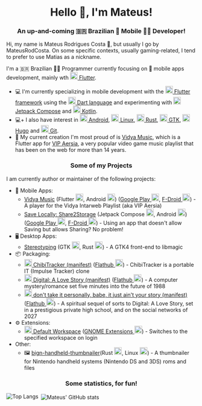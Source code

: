 <h1 align="center">Hello 👋, I'm Mateus!</h1>

<h3 align="center">An up-and-coming 🇧🇷 Brazilian 📱 Mobile 👨‍💻 Developer!</h3>

Hi, my name is Mateus Rodrigues Costa 🫡, but usually I go by MateusRodCosta. On some specific contexts, usually gaming-related, I tend to prefer to use Matias as a nickname.

I'm a 🇧🇷 Brazilian 👨‍💻 Programmer currently focusing on 📱 mobile apps development, mainly wth [<img src="https://cdn.jsdelivr.net/gh/devicons/devicon@latest/icons/flutter/flutter-original.svg" alt="flutter" width="20" height="20"/> Flutter](https://flutter.dev/).
          
- 💻 I'm currently specializing in mobile development with the [<img src="https://cdn.jsdelivr.net/gh/devicons/devicon@latest/icons/flutter/flutter-original.svg" alt="flutter" width="20" height="20"/> Flutter framework](https://flutter.dev/) using the [<img src="https://cdn.jsdelivr.net/gh/devicons/devicon@latest/icons/dart/dart-original.svg" alt="dart" width="20" height="20"/> Dart language](https://dart.dev/) and experimenting with [<img src="https://cdn.jsdelivr.net/gh/devicons/devicon@latest/icons/jetpackcompose/jetpackcompose-original.svg" alt="jetpack-compose" width="20" height="20"/> Jetpack Compose](https://developer.android.com/jetpack/compose) and [<img src="https://cdn.jsdelivr.net/gh/devicons/devicon@latest/icons/kotlin/kotlin-original.svg" alt="kotlin" width="20" height="20"/> Kotlin](https://kotlinlang.org/).
- 💻+ I also have interest in [<img src="https://cdn.jsdelivr.net/gh/devicons/devicon@latest/icons/android/android-plain.svg" alt="android" width="20" height="20"/> Android](https://developer.android.com/), [<img src="https://cdn.jsdelivr.net/gh/devicons/devicon@latest/icons/linux/linux-original.svg" alt="linux" width="20" height="20"/> Linux](https://www.linux.org/), [<img src="https://cdn.jsdelivr.net/gh/devicons/devicon@latest/icons/rust/rust-original.svg" alt="rust" width="20" height="20"/> Rust](https://www.rust-lang.org/), [<img src="https://upload.wikimedia.org/wikipedia/commons/7/71/GTK_logo.svg" alt="gtk" width="20" height="20"/> GTK](https://www.gtk.org/), [<img src="https://cdn.jsdelivr.net/gh/devicons/devicon@latest/icons/hugo/hugo-original.svg" alt="hugo" width="20" height="20"/> Hugo](https://gohugo.io/) and [<img src="https://cdn.jsdelivr.net/gh/devicons/devicon@latest/icons/git/git-original.svg" alt="git" width="20" height="20"/> Git](https://git-scm.com/).
- 🥹 My current creation I'm most proud of is [Vidya Music](https://play.google.com/store/apps/details?id=com.mateusrodcosta.apps.vidyamusic), which is a Flutter app for [VIP Aersia](https://www.vipvgm.net/), a very popular video game music playlist that has been on the web for more than 14 years.

<h3 align="center">Some of my Projects</h3>

I am currently author or maintainer of the following projects:

- 📱 Mobile Apps:
  - [Vidya Music](https://github.com/MateusRodCosta/vidya_music) (Flutter <img src="https://cdn.jsdelivr.net/gh/devicons/devicon@latest/icons/flutter/flutter-original.svg" alt="flutter" width="20" height="20"/>, Android <img src="https://cdn.jsdelivr.net/gh/devicons/devicon@latest/icons/android/android-plain.svg" alt="android" width="20" height="20"/>) ([Google Play <img src="https://www.vectorlogo.zone/logos/google_play/google_play-icon.svg" alt="google-play" width="20" height="20"/>](https://play.google.com/store/apps/details?id=com.mateusrodcosta.apps.vidyamusic), [F-Droid <img src="https://www.vectorlogo.zone/logos/f-droid/f-droid-icon.svg" alt="f-droid" width="20" height="20"/>](https://f-droid.org/packages/com.mateusrodcosta.apps.vidyamusic/)) -  A player for the Vidya Intarweb Playlist (aka VIP Aersia) 
  - [Save Locally: Share2Storage](https://github.com/MateusRodCosta/Share2Storage) (Jetpack Compose <img src="https://cdn.jsdelivr.net/gh/devicons/devicon@latest/icons/jetpackcompose/jetpackcompose-original.svg" alt="jetpack-compose" width="20" height="20"/>, Android <img src="https://cdn.jsdelivr.net/gh/devicons/devicon@latest/icons/android/android-plain.svg" alt="android" width="20" height="20"/>) ([Google Play <img src="https://www.vectorlogo.zone/logos/google_play/google_play-icon.svg" alt="google-play" width="20" height="20"/>](https://play.google.com/store/apps/details?id=com.mateusrodcosta.apps.share2storage), [F-Droid <img src="https://www.vectorlogo.zone/logos/f-droid/f-droid-icon.svg" alt="f-droid" width="20" height="20"/>](https://f-droid.org/packages/com.mateusrodcosta.apps.share2storage/)) - Using an app that doesn't allow Saving but allows Sharing? No problem!
- 🖥️ Desktop Apps:
  - [Stereotyping](https://github.com/MateusRodCosta/stereotyping) (GTK <img src="https://upload.wikimedia.org/wikipedia/commons/7/71/GTK_logo.svg" alt="gtk" width="20" height="20"/>, Rust <img src="https://cdn.jsdelivr.net/gh/devicons/devicon@latest/icons/rust/rust-original.svg" alt="rust" width="20" height="20"/>) - A GTK4 front-end to libmagic
- 📦 Packaging:
  - [<img src="https://raw.githubusercontent.com/simple-icons/simple-icons/master/icons/flatpak.svg" alt="flatpak" width="20" height="20"/> ChibiTracker (manifest)](https://github.com/flathub/com.github.reduz.ChibiTracker) ([Flathub <img src="https://raw.githubusercontent.com/simple-icons/simple-icons/develop/icons/flathub.svg" alt="flathub" width="20" height="20"/>](https://flathub.org/apps/details/com.github.reduz.ChibiTracker)) - ChibiTracker is a portable IT (Impulse Tracker) clone
  - [<img src="https://raw.githubusercontent.com/simple-icons/simple-icons/master/icons/flatpak.svg" alt="flatpak" width="20" height="20"/> Digital: A Love Story (manifest)](https://github.com/flathub/com.scoutshonour.Digital) ([Flathub <img src="https://raw.githubusercontent.com/simple-icons/simple-icons/develop/icons/flathub.svg" alt="flathub" width="20" height="20"/>](https://flathub.org/apps/com.scoutshonour.Digital)) - A computer mystery/romance set five minutes into the future of 1988
  - [<img src="https://raw.githubusercontent.com/simple-icons/simple-icons/master/icons/flatpak.svg" alt="flatpak" width="20" height="20"/> don't take it personally, babe, it just ain't your story (manifest)](https://github.com/flathub/com.scoutshonour.dtipbijays) ([Flathub <img src="https://raw.githubusercontent.com/simple-icons/simple-icons/develop/icons/flathub.svg" alt="flathub" width="20" height="20"/>](https://flathub.org/apps/com.scoutshonour.dtipbijays)) - A spiritual sequel of sorts to Digital: A Love Story, set in a prestigious private high school, and on the social networks of 2027
- ⚙️ Extensions:
  - [<img src="https://www.vectorlogo.zone/logos/gnome/gnome-icon.svg" alt="gnome" width="20" height="20"/> Default Workspace](https://github.com/MateusRodCosta/gnome-shell-extension-default-workspace) ([GNOME Extensions <img src="https://www.vectorlogo.zone/logos/gnome/gnome-icon.svg" alt="gnome" width="20" height="20"/>](https://extensions.gnome.org/extension/4783/default-workspace/)) - Switches to the specified workspace on login
- Other:
  - 🖼️ [bign-handheld-thumbnailer](https://github.com/MateusRodCosta/bign-handheld-thumbnailer)(Rust <img src="https://cdn.jsdelivr.net/gh/devicons/devicon@latest/icons/rust/rust-original.svg" alt="rust" width="20" height="20"/>, Linux <img src="https://cdn.jsdelivr.net/gh/devicons/devicon@latest/icons/linux/linux-original.svg" alt="linux" width="20" height="20"/>) - A thumbnailer for Nintendo handheld systems (Nintendo DS and 3DS) roms and files

<h3 align="center">Some statistics, for fun!</h3>

<p><img align="left" src="https://github-readme-stats.vercel.app/api/top-langs?username=mateusrodcosta&show_icons=true&locale=en&layout=compact" alt="Top Langs" /></p>

<p>&nbsp;<img align="center" src="https://github-readme-stats.vercel.app/api?username=mateusrodcosta&show_icons=true&locale=en" alt="Mateus' GitHub stats" /></p>

